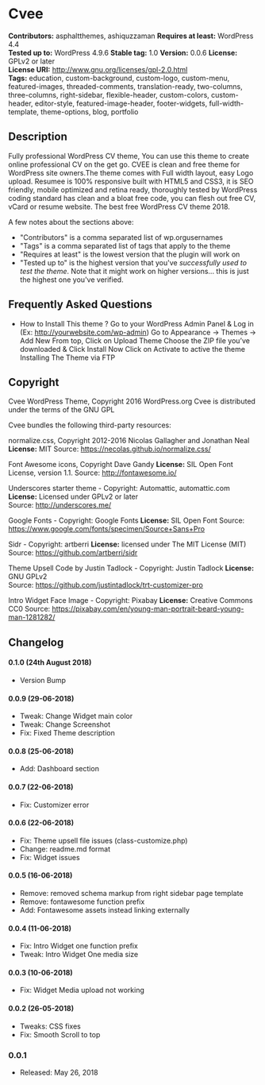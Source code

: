 # Cvee 

**Contributors:** asphaltthemes, ashiquzzaman
**Requires at least:** WordPress 4.4  
**Tested up to:** WordPress 4.9.6
**Stable tag:** 1.0
**Version:** 0.0.6 
**License:** GPLv2 or later  
**License URI:** http://www.gnu.org/licenses/gpl-2.0.html  
**Tags:** education, custom-background, custom-logo, custom-menu, featured-images, threaded-comments, translation-ready, two-columns, three-columns, right-sidebar, flexible-header, custom-colors, custom-header, editor-style, featured-image-header, footer-widgets, full-width-template, theme-options, blog, portfolio



## Description

Fully professional WordPress CV theme, You can use this theme to create online professional CV on the get go. CVEE is  clean and free theme for WordPress site owners.The theme comes with Full width layout, easy Logo upload. Resumee is 100% responsive built with HTML5 and CSS3, it is SEO friendly, mobile optimized and retina ready, thoroughly tested by WordPress coding standard has clean and a bloat free code, you can flesh out free CV, vCard or resume website. The best free WordPress CV theme 2018.
 
 
A few notes about the sections above:
 
*   "Contributors" is a comma separated list of wp.orgusernames
*   "Tags" is a comma separated list of tags that apply to the theme
*   "Requires at least" is the lowest version that the plugin will work on
*   "Tested up to" is the highest version that you've *successfully used to test the theme*. Note that it might work on
higher versions... this is just the highest one you've verified.


## Frequently Asked Questions

* How to Install This theme ?
Go to your WordPress Admin Panel & Log in (Ex: http://yourwebsite.com/wp-admin)
Go to Appearance -> Themes -> Add New
From top, Click on Upload Theme
Choose the ZIP file you’ve downloaded & Click Install Now
Click on Activate to active the theme
Installing The Theme via FTP


## Copyright

Cvee WordPress Theme, Copyright 2016 WordPress.org
Cvee is distributed under the terms of the GNU GPL

Cvee  bundles the following third-party resources:

normalize.css, Copyright 2012-2016 Nicolas Gallagher and Jonathan Neal
**License:** MIT
Source: https://necolas.github.io/normalize.css/

Font Awesome icons, Copyright Dave Gandy
**License:** SIL Open Font License, version 1.1.
Source: http://fontawesome.io/

Underscores starter theme -  Copyright: Automattic, automattic.com 
**License:** Licensed under GPLv2 or later  
Source: http://underscores.me/

Google Fonts  -  Copyright: Google Fonts 
**License:** SIL Open Font 
Source: https://www.google.com/fonts/specimen/Source+Sans+Pro

Sidr  -  Copyright: artberri
**License:** licensed under The MIT License (MIT)
Source: https://github.com/artberri/sidr

Theme Upsell Code by Justin Tadlock  -  Copyright: Justin Tadlock
**License:** GNU GPLv2  
Source: https://github.com/justintadlock/trt-customizer-pro

Intro Widget Face Image  -  Copyright: Pixabay
**License:**  Creative Commons CC0
Source: https://pixabay.com/en/young-man-portrait-beard-young-man-1281282/



## Changelog



#### 0.1.0 (24th August 2018)
* Version Bump



#### 0.0.9 (29-06-2018)
* Tweak: Change Widget main color
* Tweak: Change Screenshot
* Fix: Fixed Theme description


#### 0.0.8 (25-06-2018)
* Add: Dashboard section


#### 0.0.7 (22-06-2018)
* Fix: Customizer error



#### 0.0.6 (22-06-2018)
* Fix: Theme upsell file issues (class-customize.php)
* Change: readme.md format
* Fix: Widget issues


#### 0.0.5 (16-06-2018)
* Remove: removed schema markup from right sidebar page template
* Remove: fontawesome function prefix
* Add: Fontawesome assets instead linking externally


#### 0.0.4 (11-06-2018)
* Fix: Intro Widget one function prefix
* Tweak: Intro Widget One media size 


#### 0.0.3 (10-06-2018)
* Fix: Widget Media upload not working


#### 0.0.2 (26-05-2018)
* Tweaks: CSS fixes
* Fix: Smooth Scroll to top


### 0.0.1
* Released: May 26, 2018
